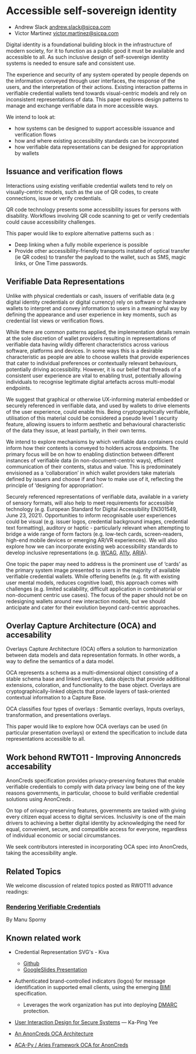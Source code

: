 # Accessible self-sovereign identity

   * Andrew Slack andrew.slack@sicpa.com
   * Victor Martinez victor.martinez@sicpa.com


Digital identity is a foundational building block in the infrastructure of modern society, for it to function as a public good it must be available and accessible to all. As such inclusive design of self-sovereign identity systems is needed to ensure safe and consistent use.

The experience and security of any system operated by people depends on the information conveyed through user interfaces, the response of the users, and the interpretation of their actions. Existing interaction patterns in verifiable credential wallets tend towards visual-centric models and rely on inconsistent representations of data. This paper explores design patterns to manage and exchange verifiable data in more accessible ways.

We intend to look at:

- how systems can be designed to support accessible issuance and verification flows
- how and where existing accessibility standards can be incorporated
- how verifiable data representations can be designed for appropriation by wallets

## Issuance and verification flows

Interactions using existing verifiable credential wallets tend to rely on visually-centric models, such as the use of QR codes, to create connections, issue or verify credentials. 

QR code technology presents some accessibility issues for persons with disability. Workflows involving QR code scanning to get or verify credentials could cause accessibility challenges. 

This paper would like to explore alternative patterns such as : 
* Deep linking when a fully mobile experience is possible 
* Provide other accessibility-friendly transports instated of optical transfer (ie QR codes) to transfer the payload to the wallet, such as SMS, magic links, or One Time passwords.


## Verifiable Data Representations

Unlike with physical credentials or cash, issuers of verifiable data (e.g digital identity credentials or digital currency) rely on software or hardware wallets to interpret and convey information to users in a meaningful way by defining the appearance and user experience in key moments, such as credential list views or verification flows.

While there are common patterns applied, the implementation details remain at the sole discretion of wallet providers resulting in representations of verifiable data having wildly different characteristics across various software, platforms and devices. In some ways this is a desirable characteristic as people are able to choose wallets that provide experiences that cater to individual preferences or contextually relevant behaviours, potentially driving accessibility. However, it is our belief that threads of a consistent user experience are vital to enabling trust, potentially allowing individuals to recognise legitimate digital artefacts across multi-modal endpoints. 

We suggest that graphical or otherwise UX-informing material embedded or securely referenced in verifiable data, and used by wallets to drive elements of the user experience, could enable this. Being cryptographically verifiable, utilisation of this material could be considered a pseudo level 1 security feature, allowing issuers to inform aesthetic and behavioural characteristic of the data they issue, at least partially, in their own terms.

We intend to explore mechanisms by which verifiable data containers could inform how their contents is conveyed to holders across endpoints. The primary focus will be on how to enabling distinction between different instances of verifiable data (in non-document-centric ways), efficient communication of their contents, status and value. This is predominately envisioned as a ‘collaboration’ in which wallet providers take materials defined by issuers and choose if and how to make use of it, reflecting the principle of ‘designing for appropriation’.

Securely referenced representations of verifiable data, available in a variety of sensory formats, will also help to meet requirements for accessible technology (e.g. European Standard for Digital Accessibility EN301549, June 23, 2021). Opportunities to inform recognisable user experiences could be visual (e.g. issuer logos, credential background images, credential text formatting), auditory or haptic - particularly relevant when attempting to bridge a wide range of form factors (e.g. low-tech cards, screen-readers, high-end mobile devices or emerging AR/VR experiences). We will also explore how we can incorporate existing web accessibility standards to develop inclusive representations (e.g. [WCAG](https://www.w3.org/WAI/standards-guidelines/wcag/), [A11y](https://www.a11yproject.com), [ARIA](https://developer.mozilla.org/enUS/docs/Web/Accessibility/ARIA)).

One topic the paper may need to address is the prominent use of ‘cards’ as the primary system image presented to users in the majority of available verifiable credential wallets. While offering benefits (e.g. fit with existing user mental models, reduces cognitive load), this approach comes with challenges (e.g. limited scalability, difficult application in combinatorial or non-document centric use cases). The focus of the paper should not be on redesigning wallets around new interaction models, but we should anticipate and cater for their evolution beyond card-centric approaches.

## Overlay Capture Architecture (OCA) and accesability

Overlays Capture Architecture (OCA) offers a solution to harmonization between data models and data representation formats. In other words, a way to define the semantics of a data model. 

OCA represents a schema as a multi-dimensional object consisting of a stable schema base and linked overlays, data objects that provide additional extensions, coloration, and functionality to the base object. Overlays are cryptographically-linked objects that provide layers of task-oriented contextual information to a Capture Base. 

OCA classifies four types of overlays : Semantic overlays, Inputs overlays, transformation, and presentations overlays. 

This paper would like to explore how OCA overlays can be used  (in particular presentation overlays)  or extend the specification to include data representations accessible to all.


## Work behond RWTO11 - Improving Annoncreds accesability

AnonCreds specification provides privacy-preserving features that enable verifiable credentials to comply with data privacy law being one of the key reasons governments, in particular, choose to build verifiable credential solutions using AnonCreds . 

On top of orivacy-preserving features, governments are tasked with giving every citizen equal access to digital services. Inclusivity is one of the main drivers to achieving a better digital identity by acknowledging the need for equal, convenient, secure, and compatible access for everyone, regardless of individual economic or social circumstances.

We seek contributors interested in incorporating OCA spec into AnonCreds, taking the accessibility angle.


## Related Topics

We welcome discussion of related topics posted as RWOT11 advance readings:

### [Rendering Verifiable Credentials](https://github.com/WebOfTrustInfo/rwot11-the-hague/blob/master/advance-readings/rendering-verifiable-credentials.md)  
By Manu Sporny

## Known related work

- Credential Representation SVG's - Kiva
  - [Github](https://github.com/kiva/credential-representation)
  - [GoogleSlides Presentation](https://docs.google.com/presentation/d/11bsfTnROju2dveI2fK2uzAtPMQR6YqKCjZflfPa1IWU/edit?ts=60ca5327#slide=id.ge046b0965b_0_24)

- Authenticated brand-controlled indicators (logos) for message identification in supported email clients, using the emerging [BIMI](https://bimigroup.org) specification.
  - Leverages the work organization has put into deploying [DMARC](https://support.google.com/a/answer/2466580?hl=en) protection.

- [User Interaction Design for Secure Systems](http://zesty.ca/pubs/csd-02-1184.pdf) — Ka-Ping Yee

- [An AnonCreds OCA Architecture](https://docs.google.com/presentation/d/1Ps7OPrcQBSem6ygSLSYoYq3HfpNevNYYy5e2ziGjsqU/edit#slide=id.p)

- [ACA-Py / Aries Framework
OCA for AnonCreds](https://docs.google.com/presentation/d/1oRgc0PCfWPlMOtkyAHHedNezws9FghTR6bhCJozH4Fw/view#slide=id.g1420d9ceec7_0_0)



